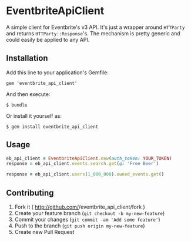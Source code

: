 # EventbriteApiClient

A simple client for Eventbrite's v3 API. It's just a wrapper around
`HTTParty` and returns `HTTParty::Response`'s. The mechanism is pretty
generic and could easily be applied to any API.

## Installation

Add this line to your application's Gemfile:

    gem 'eventbrite_api_client'

And then execute:

    $ bundle

Or install it yourself as:

    $ gem install eventbrite_api_client

## Usage

```ruby
eb_api_client = EventbriteApiClient.new(auth_token: YOUR_TOKEN)
response = eb_api_client.events.search.get(q: 'Free Beer')

response = eb_api_client.users(1_000_000).owned_events.get()
```

## Contributing

1. Fork it ( http://github.com/<my-github-username>/eventbrite_api_client/fork )
2. Create your feature branch (`git checkout -b my-new-feature`)
3. Commit your changes (`git commit -am 'Add some feature'`)
4. Push to the branch (`git push origin my-new-feature`)
5. Create new Pull Request
